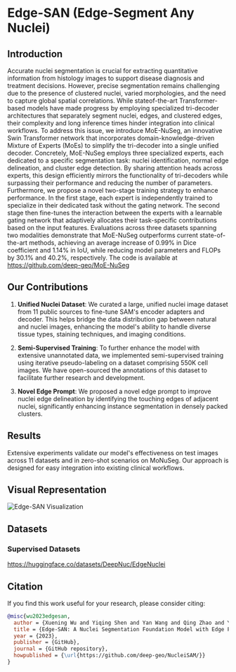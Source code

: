 # Edge-SAN (Edge-Segment Any Nuclei)

## Introduction
Accurate nuclei segmentation is crucial for
extracting quantitative information from histology images
to support disease diagnosis and treatment decisions.
However, precise segmentation remains challenging due to
the presence of clustered nuclei, varied morphologies, and
the need to capture global spatial correlations. While stateof-the-art Transformer-based models have made progress
by employing specialized tri-decoder architectures that
separately segment nuclei, edges, and clustered edges,
their complexity and long inference times hinder integration into clinical workflows. To address this issue, we introduce MoE-NuSeg, an innovative Swin Transformer network
that incorporates domain-knowledge-driven Mixture of Experts (MoEs) to simplify the tri-decoder into a single unified
decoder. Concretely, MoE-NuSeg employs three specialized experts, each dedicated to a specific segmentation
task: nuclei identification, normal edge delineation, and
cluster edge detection. By sharing attention heads across
experts, this design efficiently mirrors the functionality of
tri-decoders while surpassing their performance and reducing the number of parameters. Furthermore, we propose a
novel two-stage training strategy to enhance performance.
In the first stage, each expert is independently trained
to specialize in their dedicated task without the gating
network. The second stage then fine-tunes the interaction
between the experts with a learnable gating network that
adaptively allocates their task-specific contributions based
on the input features. Evaluations across three datasets
spanning two modalities demonstrate that MoE-NuSeg outperforms current state-of-the-art methods, achieving an
average increase of 0.99% in Dice coefficient and 1.14%
in IoU, while reducing model parameters and FLOPs by
30.1% and 40.2%, respectively. The code is available at
https://github.com/deep-geo/MoE-NuSeg

## Our Contributions

1. **Unified Nuclei Dataset**: We curated a large, unified nuclei image dataset from 11 public sources to fine-tune SAM's encoder adapters and decoder. This helps bridge the data distribution gap between natural and nuclei images, enhancing the model's ability to handle diverse tissue types, staining techniques, and imaging conditions.

2. **Semi-Supervised Training**: To further enhance the model with extensive unannotated data, we implemented semi-supervised training using iterative pseudo-labeling on a dataset comprising 550K cell images. We have open-sourced the annotations of this dataset to facilitate further research and development.

3. **Novel Edge Prompt**: We proposed a novel edge prompt to improve nuclei edge delineation by identifying the touching edges of adjacent nuclei, significantly enhancing instance segmentation in densely packed clusters.

## Results

Extensive experiments validate our model's effectiveness on test images across 11 datasets and in zero-shot scenarios on MoNuSeg. Our approach is designed for easy integration into existing clinical workflows.

## Visual Representation

![Edge-SAN Visualization](https://github.com/deep-geo/NucleiSAM/assets/112611011/7a4452c0-db0c-4249-8ce4-23e7e2c78a7e)


## Datasets

### Supervised Datasets 

https://huggingface.co/datasets/DeepNuc/EdgeNuclei


## Citation

If you find this work useful for your research, please consider citing:

```bibtex
@misc{wu2023edgesan,
  author = {Xuening Wu and Yiqing Shen and Yan Wang and Qing Zhao and Yanlan Kang and Ruiqi Hu and Wenqiang Zhang},
  title = {Edge-SAN: A Nuclei Segmentation Foundation Model with Edge Prompting for Pathology Images},
  year = {2023},
  publisher = {GitHub},
  journal = {GitHub repository},
  howpublished = {\url{https://github.com/deep-geo/NucleiSAM/}}
}
```
